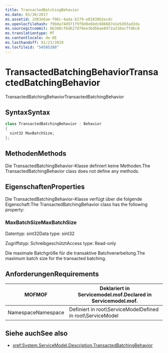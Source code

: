 ```yaml
---
title: TransactedBatchingBehavior
ms.date: 03/30/2017
ms.assetid: 2d03e6ae-f06c-4ada-b279-e01838b2ecdc
ms.openlocfilehash: f9b0a74d971f9f8d8e6bdc686687e1e5d93ad3da
ms.sourcegitcommit: 6b308cf6d627d78ee36dbbae8972a310ac7fd6c8
ms.translationtype: MT
ms.contentlocale: de-DE
ms.lasthandoff: 01/23/2019
ms.locfileid: "54585288"
---
```

# <a name="transactedbatchingbehavior"></a><span data-ttu-id="22177-102">TransactedBatchingBehavior</span><span class="sxs-lookup"><span data-stu-id="22177-102">TransactedBatchingBehavior</span></span>
<span data-ttu-id="22177-103">TransactedBatchingBehavior</span><span class="sxs-lookup"><span data-stu-id="22177-103">TransactedBatchingBehavior</span></span>  
  
## <a name="syntax"></a><span data-ttu-id="22177-104">Syntax</span><span class="sxs-lookup"><span data-stu-id="22177-104">Syntax</span></span>  
  
```csharp
class TransactedBatchingBehavior : Behavior  
{  
  sint32 MaxBatchSize;  
};  
```  
  
## <a name="methods"></a><span data-ttu-id="22177-105">Methoden</span><span class="sxs-lookup"><span data-stu-id="22177-105">Methods</span></span>  
 <span data-ttu-id="22177-106">Die TransactedBatchingBehavior-Klasse definiert keine Methoden.</span><span class="sxs-lookup"><span data-stu-id="22177-106">The TransactedBatchingBehavior class does not define any methods.</span></span>  
  
## <a name="properties"></a><span data-ttu-id="22177-107">Eigenschaften</span><span class="sxs-lookup"><span data-stu-id="22177-107">Properties</span></span>  
 <span data-ttu-id="22177-108">Die TransactedBatchingBehavior-Klasse verfügt über die folgende Eigenschaft:</span><span class="sxs-lookup"><span data-stu-id="22177-108">The TransactedBatchingBehavior class has the following property:</span></span>  
  
### <a name="maxbatchsize"></a><span data-ttu-id="22177-109">MaxBatchSize</span><span class="sxs-lookup"><span data-stu-id="22177-109">MaxBatchSize</span></span>  
 <span data-ttu-id="22177-110">Datentyp: sint32</span><span class="sxs-lookup"><span data-stu-id="22177-110">Data type: sint32</span></span>  
  
 <span data-ttu-id="22177-111">Zugriffstyp: Schreibgeschützt</span><span class="sxs-lookup"><span data-stu-id="22177-111">Access type: Read-only</span></span>  
  
 <span data-ttu-id="22177-112">Die maximale Batchgröße für die transaktive Batchverarbeitung.</span><span class="sxs-lookup"><span data-stu-id="22177-112">The maximum batch size for the transacted batching.</span></span>  
  
## <a name="requirements"></a><span data-ttu-id="22177-113">Anforderungen</span><span class="sxs-lookup"><span data-stu-id="22177-113">Requirements</span></span>  
  
|<span data-ttu-id="22177-114">MOF</span><span class="sxs-lookup"><span data-stu-id="22177-114">MOF</span></span>|<span data-ttu-id="22177-115">Deklariert in Servicemodel.mof.</span><span class="sxs-lookup"><span data-stu-id="22177-115">Declared in Servicemodel.mof.</span></span>|  
|---------|-----------------------------------|  
|<span data-ttu-id="22177-116">Namespace</span><span class="sxs-lookup"><span data-stu-id="22177-116">Namespace</span></span>|<span data-ttu-id="22177-117">Definiert in root\ServiceModel</span><span class="sxs-lookup"><span data-stu-id="22177-117">Defined in root\ServiceModel</span></span>|  
  
## <a name="see-also"></a><span data-ttu-id="22177-118">Siehe auch</span><span class="sxs-lookup"><span data-stu-id="22177-118">See also</span></span>
- <xref:System.ServiceModel.Description.TransactedBatchingBehavior>
